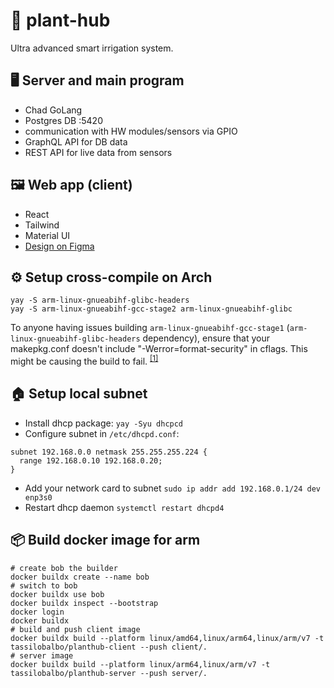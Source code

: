 # 🌱 plant-hub

Ultra advanced smart irrigation system.

## 🖥️ Server and main program

- Chad GoLang
- Postgres DB :5420
- communication with HW modules/sensors via GPIO
- GraphQL API for DB data
- REST API for live data from sensors

## 🖼️ Web app (client)

- React
- Tailwind
- Material UI
- [Design on Figma](https://www.figma.com/file/7gMKRPDOrkKOT5GKmOmfsu/PlantHub?node-id=0%3A1)

## ⚙️ Setup cross-compile on Arch

```
yay -S arm-linux-gnueabihf-glibc-headers
yay -S arm-linux-gnueabihf-gcc-stage2 arm-linux-gnueabihf-glibc
```

To anyone having issues building `arm-linux-gnueabihf-gcc-stage1` (`arm-linux-gnueabihf-glibc-headers` dependency), ensure that your makepkg.conf doesn't include "-Werror=format-security" in cflags. This might be causing the build to fail. <sup>[[1]](https://aur.archlinux.org/packages/arm-linux-gnueabihf-gcc-stage1/#pinned-806072)</sup>

## 🏠 Setup local subnet

- Install dhcp package:
  `yay -Syu dhcpcd`
- Configure subnet in `/etc/dhcpd.conf`:

```
subnet 192.168.0.0 netmask 255.255.255.224 {
  range 192.168.0.10 192.168.0.20;
}
```

- Add your network card to subnet
  `sudo ip addr add 192.168.0.1/24 dev enp3s0`
- Restart dhcp daemon
  `systemctl restart dhcpd4`

## 📦 Build docker image for arm

```
# create bob the builder
docker buildx create --name bob
# switch to bob
docker buildx use bob
docker buildx inspect --bootstrap
docker login
docker buildx
# build and push client image
docker buildx build --platform linux/amd64,linux/arm64,linux/arm/v7 -t tassilobalbo/planthub-client --push client/.
# server image
docker buildx build --platform linux/arm64,linux/arm/v7 -t tassilobalbo/planthub-server --push server/.
```